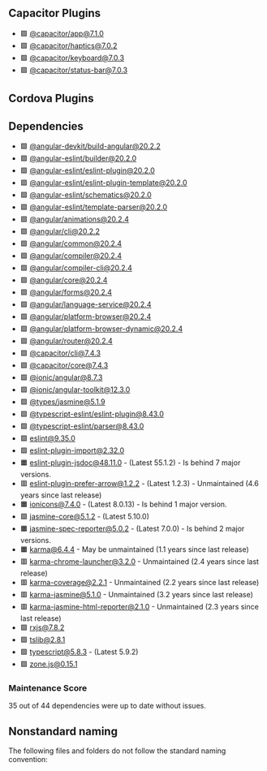 ## Capacitor Plugins

- 🟩 [@capacitor/app@7.1.0](https://github.com/ionic-team/capacitor-plugins.git)
- 🟩 [@capacitor/haptics@7.0.2](https://github.com/ionic-team/capacitor-plugins.git)
- 🟩 [@capacitor/keyboard@7.0.3](https://github.com/ionic-team/capacitor-plugins.git)
- 🟩 [@capacitor/status-bar@7.0.3](https://github.com/ionic-team/capacitor-plugins.git)
## Cordova Plugins

## Dependencies

- 🟩 [@angular-devkit/build-angular@20.2.2](https://github.com/angular/angular-cli.git)
- 🟩 [@angular-eslint/builder@20.2.0](https://github.com/angular-eslint/angular-eslint.git)
- 🟩 [@angular-eslint/eslint-plugin@20.2.0](https://github.com/angular-eslint/angular-eslint.git)
- 🟩 [@angular-eslint/eslint-plugin-template@20.2.0](https://github.com/angular-eslint/angular-eslint.git)
- 🟩 [@angular-eslint/schematics@20.2.0](https://github.com/angular-eslint/angular-eslint.git)
- 🟩 [@angular-eslint/template-parser@20.2.0](https://github.com/angular-eslint/angular-eslint.git)
- 🟩 [@angular/animations@20.2.4](https://github.com/angular/angular.git)
- 🟩 [@angular/cli@20.2.2](https://github.com/angular/angular-cli.git)
- 🟩 [@angular/common@20.2.4](https://github.com/angular/angular.git)
- 🟩 [@angular/compiler@20.2.4](https://github.com/angular/angular.git)
- 🟩 [@angular/compiler-cli@20.2.4](https://github.com/angular/angular.git)
- 🟩 [@angular/core@20.2.4](https://github.com/angular/angular.git)
- 🟩 [@angular/forms@20.2.4](https://github.com/angular/angular.git)
- 🟩 [@angular/language-service@20.2.4](https://github.com/angular/angular.git)
- 🟩 [@angular/platform-browser@20.2.4](https://github.com/angular/angular.git)
- 🟩 [@angular/platform-browser-dynamic@20.2.4](https://github.com/angular/angular.git)
- 🟩 [@angular/router@20.2.4](https://github.com/angular/angular.git)
- 🟩 [@capacitor/cli@7.4.3](https://github.com/ionic-team/capacitor.git)
- 🟩 [@capacitor/core@7.4.3](https://github.com/ionic-team/capacitor.git)
- 🟩 [@ionic/angular@8.7.3](https://github.com/ionic-team/ionic-framework.git)
- 🟩 [@ionic/angular-toolkit@12.3.0](https://github.com/ionic-team/angular-toolkit.git)
- 🟩 [@types/jasmine@5.1.9](https://github.com/DefinitelyTyped/DefinitelyTyped.git)
- 🟩 [@typescript-eslint/eslint-plugin@8.43.0](https://github.com/typescript-eslint/typescript-eslint.git)
- 🟩 [@typescript-eslint/parser@8.43.0](https://github.com/typescript-eslint/typescript-eslint.git)
- 🟩 [eslint@9.35.0](https://github.com/eslint/eslint.git)
- 🟩 [eslint-plugin-import@2.32.0](https://github.com/import-js/eslint-plugin-import.git)
- 🟧 [eslint-plugin-jsdoc@48.11.0](https://github.com/gajus/eslint-plugin-jsdoc.git) - (Latest 55.1.2) - Is behind 7 major versions.
- 🟥 [eslint-plugin-prefer-arrow@1.2.2](https://github.com/TristonJ/eslint-plugin-prefer-arrow.git) - (Latest 1.2.3) - Unmaintained (4.6 years since last release)
- 🟧 [ionicons@7.4.0](https://github.com/ionic-team/ionicons.git) - (Latest 8.0.13) - Is behind 1 major version.
- 🟩 [jasmine-core@5.1.2](https://github.com/jasmine/jasmine.git) - (Latest 5.10.0)
- 🟧 [jasmine-spec-reporter@5.0.2](https://github.com/bcaudan/jasmine-spec-reporter.git) - (Latest 7.0.0) - Is behind 2 major versions.
- 🟧 [karma@6.4.4](https://github.com/karma-runner/karma.git) - May be unmaintained (1.1 years since last release)
- 🟥 [karma-chrome-launcher@3.2.0](https://github.com/karma-runner/karma-chrome-launcher.git) - Unmaintained (2.4 years since last release)
- 🟥 [karma-coverage@2.2.1](https://github.com/karma-runner/karma-coverage.git) - Unmaintained (2.2 years since last release)
- 🟥 [karma-jasmine@5.1.0](https://github.com/karma-runner/karma-jasmine.git) - Unmaintained (3.2 years since last release)
- 🟥 [karma-jasmine-html-reporter@2.1.0](https://github.com/dfederm/karma-jasmine-html-reporter.git) - Unmaintained (2.3 years since last release)
- 🟩 [rxjs@7.8.2](https://github.com/reactivex/rxjs.git)
- 🟩 [tslib@2.8.1](https://github.com/Microsoft/tslib.git)
- 🟩 [typescript@5.8.3](https://github.com/microsoft/TypeScript.git) - (Latest 5.9.2)
- 🟩 [zone.js@0.15.1](https://github.com/angular/angular.git)
### Maintenance Score
35 out of 44 dependencies were up to date without issues.



## Nonstandard naming
The following files and folders do not follow the standard naming convention:

